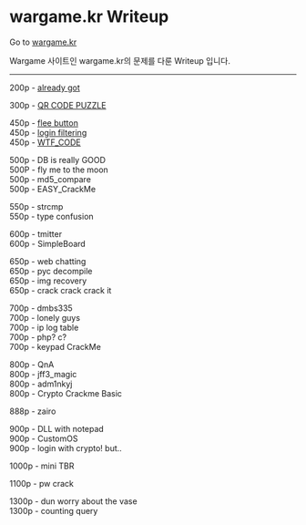 # wargame.kr Writeup
Go to [wargame.kr](http://wargame.kr)

Wargame 사이트인 wargame.kr의 문제를 다룬 Writeup 입니다.

***

200p - [already got](https://github.com/JaehunYoon/wargame.kr/blob/master/Writeup/01%20already%20got.md)

300p - [QR CODE PUZZLE](https://github.com/JaehunYoon/wargame.kr/blob/master/Writeup/02%20QR%20CODE%20PUZZLE.md)

450p - [flee button](https://github.com/JaehunYoon/wargame.kr/blob/master/Writeup/03%20flee%20button.md)<br/>
450p - [login filtering](https://github.com/JaehunYoon/wargame.kr/blob/master/Writeup/04%20login%20filtering.md)<br/>
450p - [WTF_CODE](https://github.com/JaehunYoon/wargame.kr/blob/master/Writeup/05%20WTF_CODE.md)

500p - DB is really GOOD<br/>
500P - fly me to the moon<br/>
500p - md5_compare<br/>
500p - EASY_CrackMe

550p - strcmp<br/>
550p - type confusion

600p - tmitter<br/>
600p - SimpleBoard

650p - web chatting<br/>
650p - pyc decompile<br/>
650p - img recovery<br/>
650p - crack crack crack it

700p - dmbs335<br/>
700p - lonely guys<br/>
700p - ip log table<br/>
700p - php? c?<br/>
700p - keypad CrackMe

800p - QnA<br/>
800p - jff3_magic<br/>
800p - adm1nkyj<br/>
800p - Crypto Crackme Basic

888p - zairo

900p - DLL with notepad<br/>
900p - CustomOS<br/>
900p - login with crypto! but..

1000p - mini TBR

1100p - pw crack

1300p - dun worry about the vase<br/>
1300p - counting query
